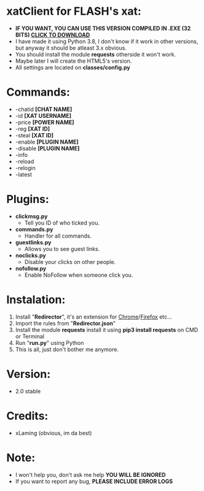 # xatClient for FLASH's xat:

* **IF YOU WANT, YOU CAN USE THIS VERSION COMPILED IN .EXE (32 BITS) [CLICK TO DOWNLOAD](https://github.com/xLaming/xatClient/releases/latest)**
* I have made it using Python 3.8, I don't know if it work in other versions, but anyway it should be atleast 3.x obvious.
* You should install the module **requests** otherside it won't work.
* Maybe later I will create the HTML5's version.
* All settings are located on **classes/config.py**

# Commands:
* -chatid **[CHAT NAME]**
* -id **[XAT USERNAME]**
* -price **[POWER NAME]**
* -reg **[XAT ID]**
* -steal **[XAT ID]**
* -enable **[PLUGIN NAME]**
* -disable **[PLUGIN NAME]**
* -info
* -reload
* -relogin
* -latest

# Plugins:
* **clickmsg.py**
  * Tell you ID of who ticked you.
* **commands.py**
  * Handler for all commands.
* **guestlinks.py**
  * Allows you to see guest links.
* **noclicks.py**
  * Disable your clicks on other people.
* **nofollow.py**
  * Enable NoFollow when someone click you.
  
# Instalation:
1. Install "**Redirector**", it's an extension for [Chrome](https://chrome.google.com/webstore/detail/redirector/ocgpenflpmgnfapjedencafcfakcekcd)/[Firefox](https://addons.mozilla.org/firefox/addon/redirector/) etc...
2. Import the rules from "**Redirector.json**"
3. Install the module **requests** install it using **pip3 install requests** on CMD or Terminal
4. Run "**run.py**" using Python
5. This is all, just don't bother me anymore.

# Version:
* 2.0 stable

# Credits: 
* xLaming (obvious, im da best)

# Note:
* I won't help you, don't ask me help **YOU WILL BE IGNORED**
* If you want to report any bug, **PLEASE INCLUDE ERROR LOGS**

